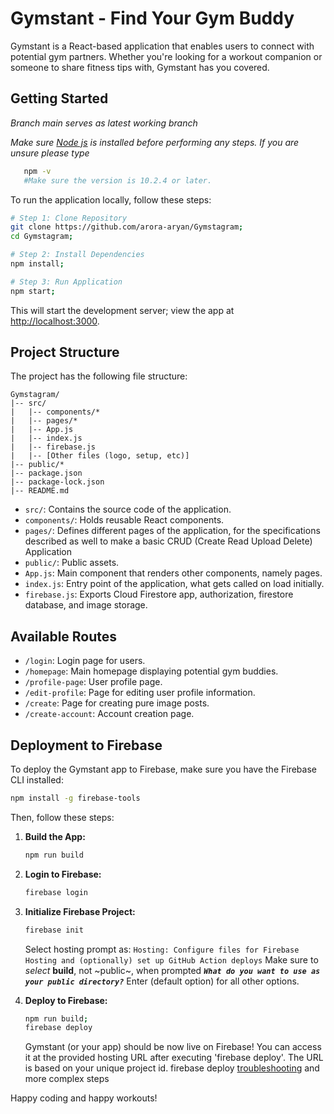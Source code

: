 # Gymstant - Find Your Gym Buddy

Gymstant is a React-based application that enables users to connect with potential gym partners. Whether you're looking for a workout companion or someone to share fitness tips with, Gymstant has you covered.

## Getting Started
*Branch main serves as latest working branch*

*Make sure [Node js](https://nodejs.org/en) is installed before performing any steps. If you are unsure please type*
```bash
   npm -v
   #Make sure the version is 10.2.4 or later.
```
To run the application locally, follow these steps:

```bash
# Step 1: Clone Repository
git clone https://github.com/arora-aryan/Gymstagram;
cd Gymstagram;

# Step 2: Install Dependencies
npm install;

# Step 3: Run Application
npm start;
```

This will start the development server; view the app at [http://localhost:3000](http://localhost:3000).

## Project Structure

The project has the following file structure:

```
Gymstagram/
|-- src/
|   |-- components/*
|   |-- pages/*
|   |-- App.js
|   |-- index.js
|   |-- firebase.js
|   |-- [Other files (logo, setup, etc)]
|-- public/*
|-- package.json
|-- package-lock.json
|-- README.md
```

- `src/`: Contains the source code of the application.
- `components/`: Holds reusable React components.
- `pages/`: Defines different pages of the application, for the specifications described as well to make a basic CRUD (Create Read Upload Delete) Application
- `public/`: Public assets.
- `App.js`: Main component that renders other components, namely pages.
- `index.js`: Entry point of the application, what gets called on load initially.
- `firebase.js`: Exports Cloud Firestore app, authorization, firestore database, and image storage.

## Available Routes

- `/login`: Login page for users.
- `/homepage`: Main homepage displaying potential gym buddies.
- `/profile-page`: User profile page.
- `/edit-profile`: Page for editing user profile information.
- `/create`: Page for creating pure image posts.
- `/create-account`: Account creation page.

## Deployment to Firebase

To deploy the Gymstant app to Firebase, make sure you have the Firebase CLI installed:

```bash
npm install -g firebase-tools
```

Then, follow these steps:

1. **Build the App:**
   ```bash
   npm run build
   ```

2. **Login to Firebase:**
   ```bash
   firebase login
   ```

3. **Initialize Firebase Project:**
   ```bash
   firebase init
   ```
   Select hosting prompt as: `Hosting: Configure files for Firebase Hosting and (optionally) set up GitHub
Action deploys`
   Make sure to *select* **build**, not ~public~, when prompted ***`What do you want to use as your public directory?`***
   Enter (default option) for all other options.
   

5. **Deploy to Firebase:**
   ```bash
   npm run build;
   firebase deploy
   ```

   Gymstant (or your app) should be now live on Firebase! You can access it at the provided hosting URL after executing 'firebase deploy'. The URL is based on your unique project id.
   firebase deploy [troubleshooting](https://www.freecodecamp.org/news/how-to-deploy-a-react-app-with-firebase/) and more complex steps

Happy coding and happy workouts!
